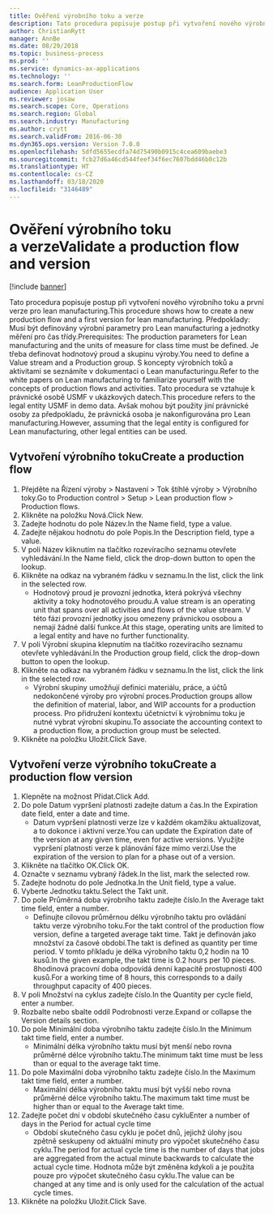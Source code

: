 ```yaml
---
title: Ověření výrobního toku a verze
description: Tato procedura popisuje postup při vytvoření nového výrobního toku a první verze pro lean manufacturing.
author: ChristianRytt
manager: AnnBe
ms.date: 08/29/2018
ms.topic: business-process
ms.prod: ''
ms.service: dynamics-ax-applications
ms.technology: ''
ms.search.form: LeanProductionFlow
audience: Application User
ms.reviewer: josaw
ms.search.scope: Core, Operations
ms.search.region: Global
ms.search.industry: Manufacturing
ms.author: crytt
ms.search.validFrom: 2016-06-30
ms.dyn365.ops.version: Version 7.0.0
ms.openlocfilehash: 5dfd5655ecdfa74d75490b0915c4cea609baebe3
ms.sourcegitcommit: fcb27d6a46cd544feef34f6ec7607bdd46b0c12b
ms.translationtype: HT
ms.contentlocale: cs-CZ
ms.lasthandoff: 03/18/2020
ms.locfileid: "3146489"
---
```

# <a name="validate-a-production-flow-and-version"></a><span data-ttu-id="65e28-103">Ověření výrobního toku a verze</span><span class="sxs-lookup"><span data-stu-id="65e28-103">Validate a production flow and version</span></span>

[!include [banner](../../includes/banner.md)]

<span data-ttu-id="65e28-104">Tato procedura popisuje postup při vytvoření nového výrobního toku a první verze pro lean manufacturing.</span><span class="sxs-lookup"><span data-stu-id="65e28-104">This procedure shows how to create a new production flow and a first version for lean manufacturing.</span></span> <span data-ttu-id="65e28-105">Předpoklady: Musí být definovány výrobní parametry pro Lean manufacturing a jednotky měření pro čas třídy.</span><span class="sxs-lookup"><span data-stu-id="65e28-105">Prerequisites: The production parameters for Lean manufacturing and the units of measure for class time must be defined.</span></span> <span data-ttu-id="65e28-106">Je třeba definovat hodnotový proud a skupinu výroby.</span><span class="sxs-lookup"><span data-stu-id="65e28-106">You need to define a Value stream and a Production group.</span></span> <span data-ttu-id="65e28-107">S koncepty výrobních toků a aktivitami se seznámíte v dokumentaci o Lean manufacturingu.</span><span class="sxs-lookup"><span data-stu-id="65e28-107">Refer to the white papers on Lean manufacturing to familiarize yourself with the concepts of production flows and activities.</span></span> <span data-ttu-id="65e28-108">Tato procedura se vztahuje k právnické osobě USMF v ukázkových datech.</span><span class="sxs-lookup"><span data-stu-id="65e28-108">This procedure refers to the legal entity USMF in demo data.</span></span> <span data-ttu-id="65e28-109">Avšak mohou být použity jiní právnické osoby za předpokladu, že právnická osoba je nakonfigurována pro Lean manufacturing.</span><span class="sxs-lookup"><span data-stu-id="65e28-109">However, assuming that the legal entity is configured for Lean manufacturing, other legal entities can be used.</span></span>


## <a name="create-a-production-flow"></a><span data-ttu-id="65e28-110">Vytvoření výrobního toku</span><span class="sxs-lookup"><span data-stu-id="65e28-110">Create a production flow</span></span>
1. <span data-ttu-id="65e28-111">Přejděte na Řízení výroby > Nastavení > Tok štíhlé výroby > Výrobního toky.</span><span class="sxs-lookup"><span data-stu-id="65e28-111">Go to Production control > Setup > Lean production flow > Production flows.</span></span>
2. <span data-ttu-id="65e28-112">Klikněte na položku Nová.</span><span class="sxs-lookup"><span data-stu-id="65e28-112">Click New.</span></span>
3. <span data-ttu-id="65e28-113">Zadejte hodnotu do pole Název.</span><span class="sxs-lookup"><span data-stu-id="65e28-113">In the Name field, type a value.</span></span>
4. <span data-ttu-id="65e28-114">Zadejte nějakou hodnotu do pole Popis.</span><span class="sxs-lookup"><span data-stu-id="65e28-114">In the Description field, type a value.</span></span>
5. <span data-ttu-id="65e28-115">V poli Název kliknutím na tlačítko rozevíracího seznamu otevřete vyhledávání.</span><span class="sxs-lookup"><span data-stu-id="65e28-115">In the Name field, click the drop-down button to open the lookup.</span></span>
6. <span data-ttu-id="65e28-116">Klikněte na odkaz na vybraném řádku v seznamu.</span><span class="sxs-lookup"><span data-stu-id="65e28-116">In the list, click the link in the selected row.</span></span>
    * <span data-ttu-id="65e28-117">Hodnotový proud je provozní jednotka, která pokrývá všechny aktivity a toky hodnotového proudu.</span><span class="sxs-lookup"><span data-stu-id="65e28-117">A value stream is an operating unit that spans over all activities and flows of the value stream.</span></span>   <span data-ttu-id="65e28-118">V této fázi provozní jednotky jsou omezeny právnickou osobou a nemají žádné další funkce.</span><span class="sxs-lookup"><span data-stu-id="65e28-118">At this stage, operating units are limited to a legal entity and have no further functionality.</span></span>  
7. <span data-ttu-id="65e28-119">V poli Výrobní skupina klepnutím na tlačítko rozevíracího seznamu otevřete vyhledávání.</span><span class="sxs-lookup"><span data-stu-id="65e28-119">In the Production group field, click the drop-down button to open the lookup.</span></span>
8. <span data-ttu-id="65e28-120">Klikněte na odkaz na vybraném řádku v seznamu.</span><span class="sxs-lookup"><span data-stu-id="65e28-120">In the list, click the link in the selected row.</span></span>
    * <span data-ttu-id="65e28-121">Výrobní skupiny umožňují definici materiálu, práce, a účtů nedokončené výroby pro výrobní proces.</span><span class="sxs-lookup"><span data-stu-id="65e28-121">Production groups allow the definition of material, labor, and WIP accounts for a production process.</span></span> <span data-ttu-id="65e28-122">Pro přidružení kontextu účetnictví k výrobnímu toku je nutné vybrat výrobní skupinu.</span><span class="sxs-lookup"><span data-stu-id="65e28-122">To associate the accounting context to a production flow, a production group must be selected.</span></span>  
9. <span data-ttu-id="65e28-123">Klikněte na položku Uložit.</span><span class="sxs-lookup"><span data-stu-id="65e28-123">Click Save.</span></span>

## <a name="create-a-production-flow-version"></a><span data-ttu-id="65e28-124">Vytvoření verze výrobního toku</span><span class="sxs-lookup"><span data-stu-id="65e28-124">Create a production flow version</span></span>
1. <span data-ttu-id="65e28-125">Klepněte na možnost Přidat.</span><span class="sxs-lookup"><span data-stu-id="65e28-125">Click Add.</span></span>
2. <span data-ttu-id="65e28-126">Do pole Datum vypršení platnosti zadejte datum a čas.</span><span class="sxs-lookup"><span data-stu-id="65e28-126">In the Expiration date field, enter a date and time.</span></span>
    * <span data-ttu-id="65e28-127">Datum vypršení platnosti verze lze v každém okamžiku aktualizovat, a to dokonce i aktivní verze.</span><span class="sxs-lookup"><span data-stu-id="65e28-127">You can update the Expiration date of the version at any given time, even for active versions.</span></span> <span data-ttu-id="65e28-128">Využijte vypršení platnosti verze k plánování fáze mimo verzi.</span><span class="sxs-lookup"><span data-stu-id="65e28-128">Use the expiration of the version to plan for a phase out of a version.</span></span>  
3. <span data-ttu-id="65e28-129">Klikněte na tlačítko OK.</span><span class="sxs-lookup"><span data-stu-id="65e28-129">Click OK.</span></span>
4. <span data-ttu-id="65e28-130">Označte v seznamu vybraný řádek.</span><span class="sxs-lookup"><span data-stu-id="65e28-130">In the list, mark the selected row.</span></span>
5. <span data-ttu-id="65e28-131">Zadejte hodnotu do pole Jednotka.</span><span class="sxs-lookup"><span data-stu-id="65e28-131">In the Unit field, type a value.</span></span>
6. <span data-ttu-id="65e28-132">Vyberte Jednotku taktu.</span><span class="sxs-lookup"><span data-stu-id="65e28-132">Select the Takt unit.</span></span>
7. <span data-ttu-id="65e28-133">Do pole Průměrná doba výrobního taktu zadejte číslo.</span><span class="sxs-lookup"><span data-stu-id="65e28-133">In the Average takt time field, enter a number.</span></span>
    * <span data-ttu-id="65e28-134">Definujte cílovou průměrnou délku výrobního taktu pro ovládání taktu verze výrobního toku.</span><span class="sxs-lookup"><span data-stu-id="65e28-134">For the takt control of the production flow version, define a targeted average takt time.</span></span>   <span data-ttu-id="65e28-135">Takt je definován jako množství za časové období.</span><span class="sxs-lookup"><span data-stu-id="65e28-135">The takt is defined as quantity  per time period.</span></span>  <span data-ttu-id="65e28-136">V tomto příkladu je délka výrobního taktu 0,2 hodin na 10 kusů.</span><span class="sxs-lookup"><span data-stu-id="65e28-136">In the given example, the takt time is 0.2 hours per 10 pieces.</span></span> <span data-ttu-id="65e28-137">8hodinová pracovní doba odpovídá denní kapacitě prostupnosti 400 kusů.</span><span class="sxs-lookup"><span data-stu-id="65e28-137">For a working time of 8 hours, this corresponds to a daily throughput capacity of 400 pieces.</span></span>  
8. <span data-ttu-id="65e28-138">V poli Množství na cyklus zadejte číslo.</span><span class="sxs-lookup"><span data-stu-id="65e28-138">In the Quantity per cycle field, enter a number.</span></span>
9. <span data-ttu-id="65e28-139">Rozbalte nebo sbalte oddíl Podrobnosti verze.</span><span class="sxs-lookup"><span data-stu-id="65e28-139">Expand or collapse the Version details section.</span></span>
10. <span data-ttu-id="65e28-140">Do pole Minimální doba výrobního taktu zadejte číslo.</span><span class="sxs-lookup"><span data-stu-id="65e28-140">In the Minimum takt time field, enter a number.</span></span>
    * <span data-ttu-id="65e28-141">Minimální délka výrobního taktu musí být menší nebo rovna průměrné délce výrobního taktu.</span><span class="sxs-lookup"><span data-stu-id="65e28-141">The minimum takt time must be less than or equal to the average takt time.</span></span>  
11. <span data-ttu-id="65e28-142">Do pole Maximální doba výrobního taktu zadejte číslo.</span><span class="sxs-lookup"><span data-stu-id="65e28-142">In the Maximum takt time field, enter a number.</span></span>
    * <span data-ttu-id="65e28-143">Maximální délka výrobního taktu musí být vyšší nebo rovna průměrné délce výrobního taktu.</span><span class="sxs-lookup"><span data-stu-id="65e28-143">The maximum takt time must be higher than or equal to the Average takt time.</span></span>  
12. <span data-ttu-id="65e28-144">Zadejte počet dní v období skutečného času cyklu</span><span class="sxs-lookup"><span data-stu-id="65e28-144">Enter a number of days in the Period for actual cycle time</span></span>
    * <span data-ttu-id="65e28-145">Období skutečného času cyklu je počet dnů, jejichž úlohy jsou zpětně seskupeny od aktuální minuty pro výpočet skutečného času cyklu.</span><span class="sxs-lookup"><span data-stu-id="65e28-145">The period for actual cycle time is the number of days that jobs are aggregated from the actual minute backwards to calculate the actual cycle time.</span></span> <span data-ttu-id="65e28-146">Hodnota může být změněna kdykoli a je použita pouze pro výpočet skutečného času cyklu.</span><span class="sxs-lookup"><span data-stu-id="65e28-146">The value can be changed at any time and is only used for the calculation of the actual cycle times.</span></span>  
13. <span data-ttu-id="65e28-147">Klikněte na položku Uložit.</span><span class="sxs-lookup"><span data-stu-id="65e28-147">Click Save.</span></span>

